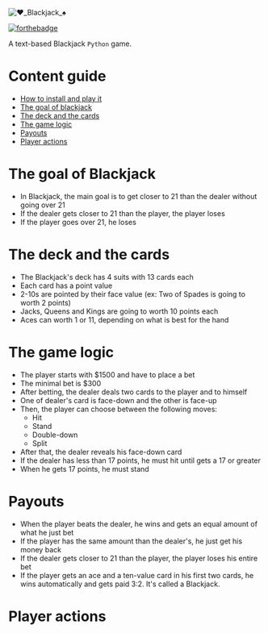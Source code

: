 ![♥️_Blackjack_♠️](https://user-images.githubusercontent.com/55687321/168387175-5fef5eb1-e057-4db4-9c31-81a9f18dbd3f.png)


[![forthebadge](https://forthebadge.com/images/badges/made-with-python.svg)](https://forthebadge.com)

A text-based Blackjack `Python` game.

# Content guide

- [How to install and play it](#How-to-install-and-play-it)
- [The goal of blackjack](#The-goal-of-Blackjack)
- [The deck and the cards](#The-deck-and-the-cards)
- [The game logic](#The-game-logic)
- [Payouts](#Payouts)
- [Player actions](#Player-actions)


# The goal of Blackjack

- In Blackjack, the main goal is to get closer to 21 than the dealer without going over 21
- If the dealer gets closer to 21 than the player, the player loses
- If the player goes over 21, he loses

# The deck and the cards

- The Blackjack's deck has 4 suits with 13 cards each
- Each card has a point value
- 2-10s are pointed by their face value (ex: Two of Spades is going to worth 2 points)
- Jacks, Queens and Kings are going to worth 10 points each
- Aces can worth 1 or 11, depending on what is best for the hand

# The game logic

- The player starts with $1500 and have to place a bet
- The minimal bet is $300
- After betting, the dealer deals two cards to the player and to himself
- One of dealer's card is face-down and the other is face-up
- Then, the player can choose between the following moves:
    - Hit
    - Stand
    - Double-down
    - Split
- After that, the dealer reveals his face-down card
- If the dealer has less than 17 points, he must hit until gets a 17 or greater
- When he gets 17 points, he must stand

# Payouts

- When the player beats the dealer, he wins and gets an equal amount of what he just bet
- If the player has the same amount than the dealer's, he just get his money back
- If the dealer gets closer to 21 than the player, the player loses his entire bet
- If the player gets an ace and a ten-value card in his first two cards, he wins automatically and gets paid 3:2. It's called a Blackjack.

# Player actions
